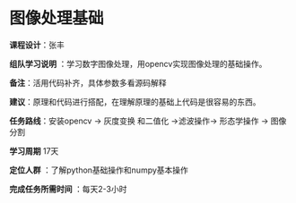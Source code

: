 # 图像处理基础

**课程设计**：张丰


**组队学习说明** ：学习数字图像处理，用opencv实现图像处理的基础操作。

**备注**：活用代码补齐，具体参数多看源码解释

**建议**：原理和代码进行搭配，在理解原理的基础上代码是很容易的东西。

**任务路线**：安装opencv -> 灰度变换 和二值化 ->滤波操作-> 形态学操作 -> 图像分割

**学习周期** 17天

**定位人群** ：了解python基础操作和numpy基本操作

**完成任务所需时间** ：每天2-3小时